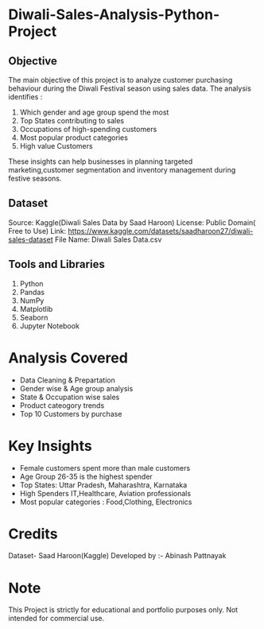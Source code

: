 # Diwali-Sales-Analysis-Python-Project

## Objective 
The main objective of this project is to analyze customer purchasing behaviour during the Diwali Festival season using sales data.
The analysis identifies :
1. Which gender and age group spend the most
2. Top States contributing to sales
3. Occupations of high-spending customers
4. Most popular product categories
5. High value Customers

These insights can help businesses in planning targeted marketing,customer segmentation and inventory management during festive seasons.

## Dataset 
Source: Kaggle(Diwali Sales Data by Saad Haroon)
License: Public Domain( Free to Use)
Link: https://www.kaggle.com/datasets/saadharoon27/diwali-sales-dataset
File Name: Diwali Sales Data.csv

## Tools and Libraries
1. Python
2. Pandas
3. NumPy
4. Matplotlib
5. Seaborn
6. Jupyter Notebook

# Analysis Covered 
- Data Cleaning & Prepartation
- Gender wise & Age group analysis
- State & Occupation wise sales
- Product cateogory trends
- Top 10 Customers by purchase

# Key Insights
- Female customers spent more than male customers
- Age Group 26-35 is the highest spender
- Top States: Uttar Pradesh, Maharashtra, Karnataka
- High Spenders IT,Healthcare, Aviation professionals
- Most popular categories : Food,Clothing, Electronics

# Credits
Dataset- Saad Haroon(Kaggle)
Developed by :- Abinash Pattnayak

# Note
This Project is strictly for educational and portfolio purposes only. Not intended for commercial use. 
